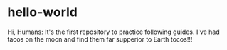 # hello-world
Hi, Humans:
It's the first repository to practice following guides.
I've had tacos on the moon and find them far supperior to Earth tocos!!!

